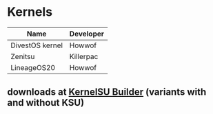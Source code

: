 # Kernels

| Name | Developer |
| ---- | --------- |
| DivestOS kernel | Howwof |
| Zenitsu | Killerpac |
| LineageOS20 | Howwof |

## downloads at [KernelSU Builder](https://github.com/HowWof/KernelSU_Builder/releases/latest) (variants with and without KSU)